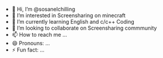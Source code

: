 - 👋 Hi, I’m @sosanelchilling
- 👀 I’m interested in Screensharing on minecraft
- 🌱 I’m currently learning English and c/c++ Coding
- 💞️ I’m looking to collaborate on Screensharing commmunity
- 📫 How to reach me ...
- 😄 Pronouns: ...
- ⚡ Fun fact: ...

<!---
sosanelchilling/sosanelchilling is a ✨ special ✨ repository because its `README.md` (this file) appears on your GitHub profile.
You can click the Preview link to take a look at your changes.
--->
